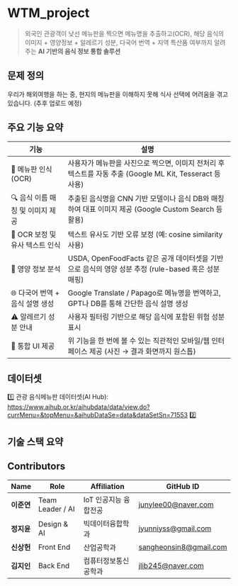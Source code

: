 # WTM_project

> 외국인 관광객이 낮선 메뉴판을 찍으면 메뉴명을 추출하고(OCR), 해당 음식의 이미지 + 영양정보 + 알레르기 성분, 다국어 번역 + 지역 특산품 여부까지 알려주는 **AI 기반의 음식 정보 통합 솔루션**


## 문제 정의
우리가 해외여행을 하는 중, 현지의 메뉴판을 이해하지 못해 식사 선택에 어려움을 겪고 있습니다. 
(추후 업로드 예정)


## 주요 기능 요약
| 기능                    | 설명                                                                       |
| --------------------- | ------------------------------------------------------------------------ |
| 📸 메뉴판 인식 (OCR)       | 사용자가 메뉴판을 사진으로 찍으면, 이미지 전처리 후 텍스트를 자동 추출 (Google ML Kit, Tesseract 등 사용) |
| 🔍 음식 이름 매칭 및 이미지 제공  | 추출된 음식명을 CNN 기반 모델이나 음식 DB와 매칭하여 대표 이미지 제공 (Google Custom Search 등 활용)   |
| 🧠 OCR 보정 및 유사 텍스트 인식 | 텍스트 유사도 기반 오류 보정 (예: cosine similarity 사용)                               |
| 🥗 영양 정보 분석           | USDA, OpenFoodFacts 같은 공개 데이터셋을 기반으로 음식의 영양 성분 추정 (rule-based 혹은 성분 매핑)  |
| 🌐 다국어 번역 + 음식 설명 생성  | Google Translate / Papago로 메뉴명을 번역하고, GPT나 DB를 통해 간단한 음식 설명 생성           |
| ⚠️ 알레르기 성분 안내         | 사용자 필터링 기반으로 해당 음식에 포함된 위험 성분 표시                                         |
| 📱 통합 UI 제공           | 위 기능을 한 번에 볼 수 있는 직관적인 모바일/웹 인터페이스 제공 (사진 → 결과 화면까지 원스톱)                 |

## 데이터셋
1️⃣ 관광 음식메뉴판 데이터셋(AI Hub): https://www.aihub.or.kr/aihubdata/data/view.do?currMenu=&topMenu=&aihubDataSe=data&dataSetSn=71553
2️⃣ 


## 기술 스택 요약


## Contributors
| Name        | Role                 | Affiliation            | GitHub ID     |
|-------------|----------------------|-------------------------|----------------|
| **이준연**    | Team Leader / AI     | IoT 인공지능 융합전공  | junylee00@naver.com   |
| **정지윤**    | Design & AI       | 빅데이터융합학과 | jyunniyss@gmail.com   |
| **신상헌**    | Front End    | 산업공학과 | sangheonsin8@gmail.com   |
| **김지인**    | Back End    | 컴퓨터정보통신공학과 | jlib245@naver.com   |
